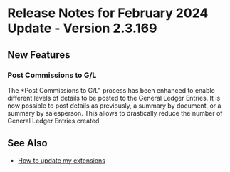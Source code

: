 # Release Notes for February 2024 Update - Version 2.3.169

## New Features

### Post Commissions to G/L

The *Post Commissions to G/L" process has been enhanced to enable different levels of details to be posted to the General Ledger Entries. It is now possible to post details as previously, a summary by document, or a summary by salesperson. This allows to drastically reduce the number of General Ledger Entries created.

## See Also

- [How to update my extensions](../faq-index.md#i-want-to-update-my-version-of-nav-x-commission-management)
